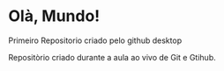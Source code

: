 # Olà, Mundo!
 Primeiro Repositorio criado pelo github desktop

Repositòrio criado durante a aula ao vivo de Git e Gtihub.